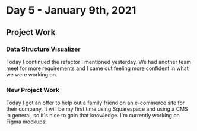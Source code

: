 # Day 5 - January 9th, 2021
## Project Work
### Data Structure Visualizer
Today I continued the refactor I mentioned yesterday. We had another team meet for more requirements and I came out feeling more confident in what we were working on.
### New Project Work
Today I got an offer to help out a family friend on an e-commerce site for their company. It will be my first time using Squarespace and using a CMS in general, so it's nice to gain that knowledge. I'm currently working on Figma mockups!